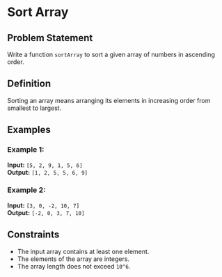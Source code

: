 # Sort Array

## Problem Statement

Write a function `sortArray` to sort a given array of numbers in ascending order.

## Definition

Sorting an array means arranging its elements in increasing order from smallest to largest.

## Examples

### Example 1:

**Input:** `[5, 2, 9, 1, 5, 6]`  
**Output:** `[1, 2, 5, 5, 6, 9]`

### Example 2:

**Input:** `[3, 0, -2, 10, 7]`  
**Output:** `[-2, 0, 3, 7, 10]`

## Constraints

- The input array contains at least one element.
- The elements of the array are integers.
- The array length does not exceed `10^6`.
